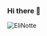### Hi there 👋
![EliNotte](https://user-images.githubusercontent.com/70522059/102546944-b0d76b80-40b8-11eb-9568-f6326fe40da2.jpeg)
<!--
**EleonoraDellamico/EleonoraDellamico** is a ✨ _special_ ✨ repository because its `README.md` (this file) appears on your GitHub profile.

Here are some ideas to get you started:

- 🔭 I’m currently working on ...
- 🌱 I’m currently learning ...
- 👯 I’m looking to collaborate on ...
- 🤔 I’m looking for help with ...
- 💬 Ask me about ...
- 📫 How to reach me: ...
- 😄 Pronouns: ...
- ⚡ Fun fact: ...
-->
